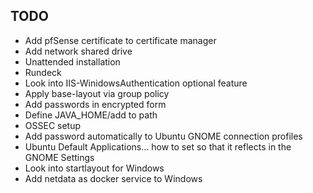 ## TODO

* Add pfSense certificate to certificate manager
* Add network shared drive
* Unattended installation
* Rundeck
* Look into IIS-WinidowsAuthentication optional feature
* Apply base-layout via group policy
* Add passwords in encrypted form
* Define JAVA_HOME/add to path
* OSSEC setup
* Add password automatically to Ubuntu GNOME connection profiles
* Ubuntu Default Applications... how to set so that it reflects in the GNOME Settings
* Look into startlayout for Windows
* Add netdata as docker service to Windows